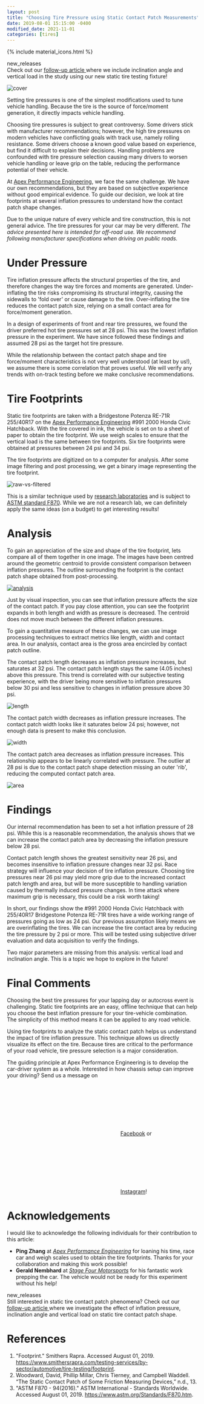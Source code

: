 ```yaml
---
layout: post
title: "Choosing Tire Pressure using Static Contact Patch Measurements"
date: 2019-08-01 15:15:00 -0400
modified_date: 2021-11-01
categories: [tires]
---
```


{% include material_icons.html %}

<div class="info">
    <span class="material-icons" style="margin-right:0.25em">new_releases</span>
    <div>
        Check out our
        <a href="/jekyll/update/2021/10/06/re71r-255-40-r17-tire-static-footprints.html">
            follow-up article
        </a>
        where we include inclination angle and vertical load in the study using
        our new static tire testing fixture!
    </div>
</div>

![cover](/assets/images/2019-08-01/991-honda-civic.jpg)

Setting tire pressures is one of the simplest modifications used to tune
vehicle handling. Because the tire is the source of force/moment generation, it
directly impacts vehicle handling.

Choosing tire pressures is subject to great controversy. Some drivers stick
with manufacturer recommendations; however, the high tire pressures on modern
vehicles have conflicting goals with track use, namely rolling resistance. Some
drivers choose a known good value based on experience, but find it difficult to
explain their decisions. Handling problems are confounded with tire pressure
selection causing many drivers to worsen vehicle handling or leave grip on the
table, reducing the performance potential of their vehicle.

At [Apex Performance Engineering][1], we face the same challenge. We have our
own recommendations, but they are based on subjective experience without good
empirical evidence. To guide our decision, we look at tire footprints at
several inflation pressures to understand how the contact patch shape changes.

Due to the unique nature of every vehicle and tire construction, this is not
general advice. The tire pressures for your car may be very different. _The
advice presented here is intended for off-road use. We recommend following
manufacturer specifications when driving on public roads._

# Under Pressure

Tire inflation pressure affects the structural properties of the tire, and
therefore changes the way tire forces and moments are generated.
Under-inflating the tire risks compromising its structural integrity, causing
the sidewalls to 'fold over' or cause damage to the tire. Over-inflating the
tire reduces the contact patch size, relying on a small contact area for
force/moment generation.

In a design of experiments of front and rear tire pressures, we found the
driver preferred hot tire pressures set at 28 psi. This was the lowest
inflation pressure in the experiment. We have since followed these findings and
assumed 28 psi as the target hot tire pressure.

While the relationship between the contact patch shape and tire force/moment
characteristics is not very well understood (at least by us!), we assume there
is some correlation that proves useful. We will verify any trends with on-track
testing before we make conclusive recommendations.

# Tire Footprints

Static tire footprints are taken with a Bridgestone Potenza RE-71R 255/40R17 on
the [Apex Performance Engineering][1] #991 2000 Honda Civic Hatchback. With the
tire covered in ink, the vehicle is set on to a sheet of paper to obtain the
tire footprint. We use weigh scales to ensure that the vertical load is the
same between tire footprints. Six tire footprints were obtained at pressures
between 24 psi and 34 psi.

The tire footprints are digitized on to a computer for analysis. After some
image filtering and post processing, we get a binary image representing the
tire footprint.

![raw-vs-filtered](/assets/images/2019-08-01/re71r-raw-vs-filtered.png)

This is a similar technique used by [research laboratories][3] and is subject
to [ASTM standard F870][4]. While we are not a research lab, we can definitely apply
the same ideas (on a budget) to get interesting results!

# Analysis

To gain an appreciation of the size and shape of the tire footprint, lets
compare all of them together in one image. The images have been centred around
the geometric centroid to provide consistent comparison between inflation
pressures. The outline surrounding the footprint is the contact patch shape
obtained from post-processing.

[![analysis](/assets/images/2019-08-01/re71r-analysis.png)](/assets/images/2019-08-01/re71r-analysis.png)

Just by visual inspection, you can see that inflation pressure affects the size
of the contact patch. If you pay close attention, you can see the footprint
expands in both length and width as pressure is decreased. The centroid does
not move much between the different inflation pressures.

To gain a quantitative measure of these changes, we can use image processing
techniques to extract metrics like length, width and contact area. In our
analysis, contact area is the gross area encircled by contact patch outline.

The contact patch length decreases as inflation pressure increases, but
saturates at 32 psi. The contact patch length stays the same (4.05 inches)
above this pressure. This trend is correlated with our subjective testing
experience, with the driver being more sensitive to inflation pressures below
30 psi and less sensitive to changes in inflation pressure above 30 psi.

![length](/assets/images/2019-08-01/re71r-length.png)

The contact patch width decreases as inflation pressure increases. The contact
patch width looks like it saturates below 24 psi; however, not enough data is
present to make this conclusion.

![width](/assets/images/2019-08-01/re71r-width.png)

The contact patch area decreases as inflation pressure increases. This
relationship appears to be linearly correlated with pressure. The outlier at 28
psi is due to the contact patch shape detection missing an outer 'rib',
reducing the computed contact patch area.

![area](/assets/images/2019-08-01/re71r-area.png)

# Findings

Our internal recommendation has been to set a hot inflation pressure of 28 psi.
While this is a reasonable recommendation, the analysis shows that we can
increase the contact patch area by decreasing the inflation pressure below 28
psi.

Contact patch length shows the greatest sensitivity near 26 psi, and becomes
insensitive to inflation pressure changes near 32 psi. Race strategy will
influence your decision of tire inflation pressure. Choosing tire pressures
near 26 psi may yield more grip due to the increased contact patch length and
area, but will be more susceptible to handling variation caused by thermally
induced pressure changes. In time attack where maximum grip is necessary, this
could be a risk worth taking!

In short, our findings show the #991 2000 Honda Civic Hatchback with 255/40R17
Bridgestone Potenza RE-71R tires have a wide working range of pressures going
as low as 24 psi. Our previous assumption likely means we are overinflating the
tires. We can increase the tire contact area by reducing the tire pressure by 2
psi or more. This will be tested using subjective driver evaluation and data
acquisition to verify the findings.

Two major parameters are missing from this analysis: vertical load and
inclination angle. This is a topic we hope to explore in the future!

# Final Comments

Choosing the best tire pressures for your lapping day or autocross event is
challenging. Static tire footprints are an easy, offline technique that can
help you choose the best inflation pressure for your tire-vehicle combination.
The simplicity of this method means it can be applied to any road vehicle.

Using tire footprints to analyze the static contact patch helps us understand
the impact of tire inflation pressure. This technique allows us directly
visualize its effect on the tire. Because tires are critical to the performance
of your road vehicle, tire pressure selection is a major consideration.

The guiding principle at Apex Performance Engineering is to develop the
car-driver system as a whole. Interested in how chassis setup can improve your
driving? Send us a message on
<a href="https://www.facebook.com/FormulaDeltaConsult"><svg class="svg-icon"><use xlink:href="/assets/minima-social-icons.svg#facebook"></use></svg><span class="username">Facebook</span></a>
or
<a href="https://www.instagram.com/formula.delta/"><svg class="svg-icon"><use xlink:href="/assets/minima-social-icons.svg#instagram"></use></svg><span class="username">Instagram</span></a>!

# Acknowledgements

I would like to acknowledge the following individuals for their contribution to this article:

- **Ping Zhang** at [_Apex Performance Engineering_][1] for loaning his time, race car and weigh scales used to obtain the tire footprints. Thanks for your collaboration and making this work possible!
- **Gerald Nembhard** at [_Stage Four Motorsports_][2] for his fantastic work prepping the car. The vehicle would not be ready for this experiment without his help!

<div class="info">
    <span class="material-icons" style="margin-right:0.25em">new_releases</span>
    <div>
        Still interested in static tire contact patch phenomena? Check out our
        <a href="/jekyll/update/2021/10/06/re71r-255-40-r17-tire-static-footprints.html">
            follow-up article
        </a>
        where we investigate the effect of inflation pressure, inclination
        angle and vertical load on static tire contact patch shape.
    </div>
</div>

# References

1. "Footprint." Smithers Rapra. Accessed August 01, 2019. https://www.smithersrapra.com/testing-services/by-sector/automotive/tire-testing/footprint.
2. Woodward, David, Phillip Millar, Chris Tierney, and Campbell Waddell. “The Static Contact Patch of Some Friction Measuring Devices,” n.d., 13.
3. "ASTM F870 - 94(2016)." ASTM International - Standards Worldwide. Accessed August 01, 2019. https://www.astm.org/Standards/F870.htm.

[1]: https://formuladelta.ca/
[2]: https://www.facebook.com/stagefourmotorsports/
[3]: https://www.smithersrapra.com/testing-services/by-sector/automotive/tire-testing/footprint
[4]: https://www.astm.org/Standards/F870.htm
